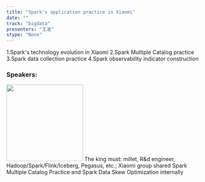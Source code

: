 ```yaml
---
title: "Spark's application practice in Xiaomi"
date: "" 
track: "bigdata"
presenters: "王准"
stype: "None"
---
```

1.Spark's technology evolution in Xiaomi
2.Spark Multiple Catalog practice
3.Spark data collection practice
4.Spark observability indicator construction
 ### Speakers: 
 <img src="images/speaker/1206.png" width="200" />
 The king must: millet, R&d engineer, Hadoop/Spark/Flink/Iceberg, Pegasus, etc.;
Xiaomi group shared Spark Multiple Catalog Practice and Spark Data Skew Optimization internally
 